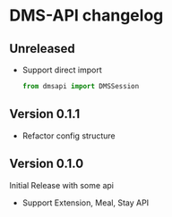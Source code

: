 # DMS-API changelog

## Unreleased

- Support direct import
  ```python
  from dmsapi import DMSSession
  ```

## Version 0.1.1
- Refactor config structure

## Version 0.1.0
Initial Release with some api

- Support Extension, Meal, Stay API
